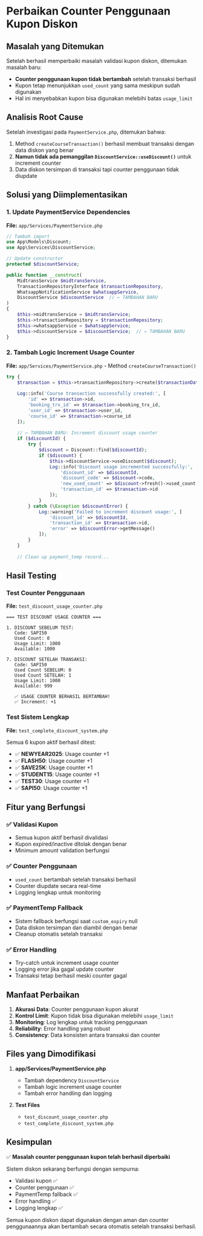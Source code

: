 # Perbaikan Counter Penggunaan Kupon Diskon

## Masalah yang Ditemukan

Setelah berhasil memperbaiki masalah validasi kupon diskon, ditemukan masalah baru:
- **Counter penggunaan kupon tidak bertambah** setelah transaksi berhasil
- Kupon tetap menunjukkan `used_count` yang sama meskipun sudah digunakan
- Hal ini menyebabkan kupon bisa digunakan melebihi batas `usage_limit`

## Analisis Root Cause

Setelah investigasi pada `PaymentService.php`, ditemukan bahwa:
1. Method `createCourseTransaction()` berhasil membuat transaksi dengan data diskon yang benar
2. **Namun tidak ada pemanggilan `DiscountService::useDiscount()`** untuk increment counter
3. Data diskon tersimpan di transaksi tapi counter penggunaan tidak diupdate

## Solusi yang Diimplementasikan

### 1. Update PaymentService Dependencies

**File:** `app/Services/PaymentService.php`

```php
// Tambah import
use App\Models\Discount;
use App\Services\DiscountService;

// Update constructor
protected $discountService;

public function __construct(
    MidtransService $midtransService,
    TransactionRepositoryInterface $transactionRepository,
    WhatsappNotificationService $whatsappService,
    DiscountService $discountService  // ← TAMBAHAN BARU
)
{
    $this->midtransService = $midtransService;
    $this->transactionRepository = $transactionRepository;
    $this->whatsappService = $whatsappService;
    $this->discountService = $discountService;  // ← TAMBAHAN BARU
}
```

### 2. Tambah Logic Increment Usage Counter

**File:** `app/Services/PaymentService.php` - Method `createCourseTransaction()`

```php
try {
    $transaction = $this->transactionRepository->create($transactionData);
    
    Log::info('Course transaction successfully created:', [
        'id' => $transaction->id,
        'booking_trx_id' => $transaction->booking_trx_id,
        'user_id' => $transaction->user_id,
        'course_id' => $transaction->course_id
    ]);
    
    // ← TAMBAHAN BARU: Increment discount usage counter
    if ($discountId) {
        try {
            $discount = Discount::find($discountId);
            if ($discount) {
                $this->discountService->useDiscount($discount);
                Log::info('Discount usage incremented successfully:', [
                    'discount_id' => $discountId,
                    'discount_code' => $discount->code,
                    'new_used_count' => $discount->fresh()->used_count,
                    'transaction_id' => $transaction->id
                ]);
            }
        } catch (\Exception $discountError) {
            Log::warning('Failed to increment discount usage:', [
                'discount_id' => $discountId,
                'transaction_id' => $transaction->id,
                'error' => $discountError->getMessage()
            ]);
        }
    }
    
    // Clean up payment_temp record...
```

## Hasil Testing

### Test Counter Penggunaan

**File:** `test_discount_usage_counter.php`

```
=== TEST DISCOUNT USAGE COUNTER ===

1. DISCOUNT SEBELUM TEST:
   Code: SAPI50
   Used Count: 0
   Usage Limit: 1000
   Available: 1000

7. DISCOUNT SETELAH TRANSAKSI:
   Code: SAPI50
   Used Count SEBELUM: 0
   Used Count SETELAH: 1
   Usage Limit: 1000
   Available: 999

   ✅ USAGE COUNTER BERHASIL BERTAMBAH!
   ✅ Increment: +1
```

### Test Sistem Lengkap

**File:** `test_complete_discount_system.php`

Semua 6 kupon aktif berhasil ditest:
- ✅ **NEWYEAR2025**: Usage counter +1
- ✅ **FLASH50**: Usage counter +1  
- ✅ **SAVE25K**: Usage counter +1
- ✅ **STUDENT15**: Usage counter +1
- ✅ **TEST30**: Usage counter +1
- ✅ **SAPI50**: Usage counter +1

## Fitur yang Berfungsi

### ✅ Validasi Kupon
- Semua kupon aktif berhasil divalidasi
- Kupon expired/inactive ditolak dengan benar
- Minimum amount validation berfungsi

### ✅ Counter Penggunaan
- `used_count` bertambah setelah transaksi berhasil
- Counter diupdate secara real-time
- Logging lengkap untuk monitoring

### ✅ PaymentTemp Fallback
- Sistem fallback berfungsi saat `custom_expiry` null
- Data diskon tersimpan dan diambil dengan benar
- Cleanup otomatis setelah transaksi

### ✅ Error Handling
- Try-catch untuk increment usage counter
- Logging error jika gagal update counter
- Transaksi tetap berhasil meski counter gagal

## Manfaat Perbaikan

1. **Akurasi Data**: Counter penggunaan kupon akurat
2. **Kontrol Limit**: Kupon tidak bisa digunakan melebihi `usage_limit`
3. **Monitoring**: Log lengkap untuk tracking penggunaan
4. **Reliability**: Error handling yang robust
5. **Consistency**: Data konsisten antara transaksi dan counter

## Files yang Dimodifikasi

1. **app/Services/PaymentService.php**
   - Tambah dependency `DiscountService`
   - Tambah logic increment usage counter
   - Tambah error handling dan logging

2. **Test Files**
   - `test_discount_usage_counter.php`
   - `test_complete_discount_system.php`

## Kesimpulan

✅ **Masalah counter penggunaan kupon telah berhasil diperbaiki**

Sistem diskon sekarang berfungsi dengan sempurna:
- Validasi kupon ✅
- Counter penggunaan ✅  
- PaymentTemp fallback ✅
- Error handling ✅
- Logging lengkap ✅

Semua kupon diskon dapat digunakan dengan aman dan counter penggunaannya akan bertambah secara otomatis setelah transaksi berhasil.